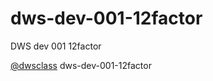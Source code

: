 # dws-dev-001-12factor
DWS dev 001 12factor

[@dwsclass](https://github.com/dwsclass) dws-dev-001-12factor

